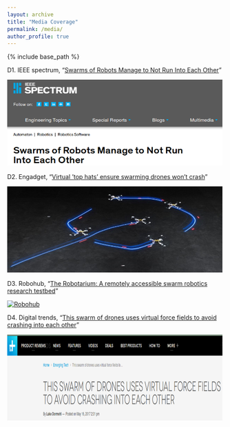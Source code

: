 ```yaml
---
layout: archive
title: "Media Coverage"
permalink: /media/
author_profile: true
---
```


{% include base_path %}

D1. IEEE spectrum, “[Swarms of Robots Manage to Not Run Into Each Other](https://spectrum.ieee.org/automaton/robotics/robotics-software/swarms-of-robots-manage-to-not-run-into-each-other?utm_source=feedburner&utm_medium=feed&utm_campaign=Feed%3A+IeeeSpectrum+(IEEE+Spectrum))”

[<img src="/images/media1.png" alt="IEEE" style="width:500px;height:200px;">](https://spectrum.ieee.org/automaton/robotics/robotics-software/swarms-of-robots-manage-to-not-run-into-each-other?utm_source=feedburner&utm_medium=feed&utm_campaign=Feed%3A+IeeeSpectrum+(IEEE+Spectrum))

D2. Engadget, “[Virtual ’top hats’ ensure swarming drones won’t crash](https://www.engadget.com/2017/05/15/virtual-top-hats-drone-crash/)”

[<img src="/images/Spiral_safely.jpg" alt="Engadget" style="width:500px;height:200px;">](https://www.engadget.com/2017/05/15/virtual-top-hats-drone-crash/)

D3. Robohub, “[The Robotarium: A remotely accessible swarm robotics research testbed](http://robohub.org/the-robotarium-a-remotely-accessible-swarm-robotics-research-testbed/)”

[<img src="/images/robo30.png.png" alt="Robohub" style="width:500px;height:200px;">](http://robohub.org/the-robotarium-a-remotely-accessible-swarm-robotics-research-testbed/)

D4. Digital trends, “[This swarm of drones uses virtual force fields to avoid crashing into each other](
https://www.digitaltrends.com/cool-tech/swarm-drones-virtual-forcefield/)”

[<img src="/images/media4.png" alt="DT" style="width:500px;height:200px;">](
https://www.digitaltrends.com/cool-tech/swarm-drones-virtual-forcefield/)
